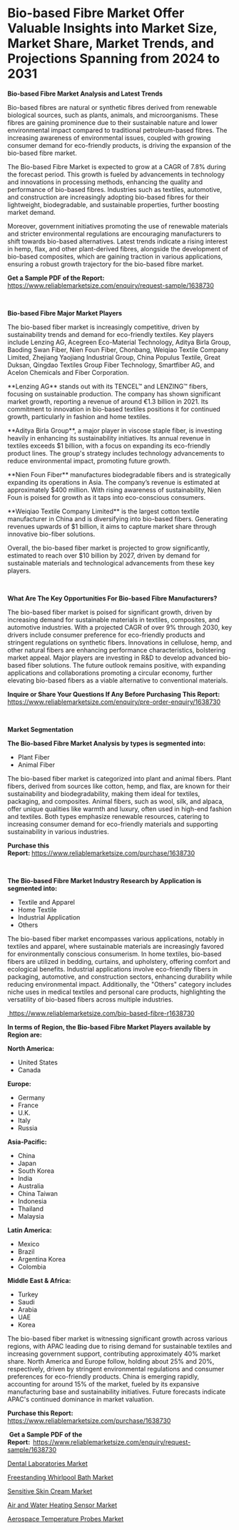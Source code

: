 <p><h1>Bio-based Fibre Market Offer Valuable Insights into Market Size, Market Share, Market Trends, and Projections Spanning from 2024 to 2031</h1></p><p><strong>Bio-based Fibre Market Analysis and Latest Trends</strong></p>
<p><p>Bio-based fibres are natural or synthetic fibres derived from renewable biological sources, such as plants, animals, and microorganisms. These fibres are gaining prominence due to their sustainable nature and lower environmental impact compared to traditional petroleum-based fibres. The increasing awareness of environmental issues, coupled with growing consumer demand for eco-friendly products, is driving the expansion of the bio-based fibre market.</p><p>The Bio-based Fibre Market is expected to grow at a CAGR of 7.8% during the forecast period. This growth is fueled by advancements in technology and innovations in processing methods, enhancing the quality and performance of bio-based fibres. Industries such as textiles, automotive, and construction are increasingly adopting bio-based fibres for their lightweight, biodegradable, and sustainable properties, further boosting market demand. </p><p>Moreover, government initiatives promoting the use of renewable materials and stricter environmental regulations are encouraging manufacturers to shift towards bio-based alternatives. Latest trends indicate a rising interest in hemp, flax, and other plant-derived fibres, alongside the development of bio-based composites, which are gaining traction in various applications, ensuring a robust growth trajectory for the bio-based fibre market.</p></p>
<p><strong>Get a Sample PDF of the Report:&nbsp;</strong> <a href="https://www.reliablemarketsize.com/enquiry/request-sample/1638730?utm_campaign=1180&utm_medium=2&utm_source=Github&utm_content=ia&utm_term=25092024&utm_id=bio-based-fibre">https://www.reliablemarketsize.com/enquiry/request-sample/1638730</a></p>
<p>&nbsp;</p>
<p><strong>Bio-based Fibre Major Market Players</strong></p>
<p><p>The bio-based fiber market is increasingly competitive, driven by sustainability trends and demand for eco-friendly textiles. Key players include Lenzing AG, Acegreen Eco-Material Technology, Aditya Birla Group, Baoding Swan Fiber, Nien Foun Fiber, Chonbang, Weiqiao Textile Company Limited, Zhejiang Yaojiang Industrial Group, China Populus Textile, Great Duksan, Qingdao Textiles Group Fiber Technology, Smartfiber AG, and Acelon Chemicals and Fiber Corporation.</p><p>**Lenzing AG** stands out with its TENCEL™ and LENZING™ fibers, focusing on sustainable production. The company has shown significant market growth, reporting a revenue of around €1.3 billion in 2021. Its commitment to innovation in bio-based textiles positions it for continued growth, particularly in fashion and home textiles.</p><p>**Aditya Birla Group**, a major player in viscose staple fiber, is investing heavily in enhancing its sustainability initiatives. Its annual revenue in textiles exceeds $1 billion, with a focus on expanding its eco-friendly product lines. The group's strategy includes technology advancements to reduce environmental impact, promoting future growth.</p><p>**Nien Foun Fiber** manufactures biodegradable fibers and is strategically expanding its operations in Asia. The company’s revenue is estimated at approximately $400 million. With rising awareness of sustainability, Nien Foun is poised for growth as it taps into eco-conscious consumers.</p><p>**Weiqiao Textile Company Limited** is the largest cotton textile manufacturer in China and is diversifying into bio-based fibers. Generating revenues upwards of $1 billion, it aims to capture market share through innovative bio-fiber solutions.</p><p>Overall, the bio-based fiber market is projected to grow significantly, estimated to reach over $10 billion by 2027, driven by demand for sustainable materials and technological advancements from these key players.</p></p>
<p>&nbsp;</p>
<p><strong>What Are The Key Opportunities For Bio-based Fibre Manufacturers?</strong></p>
<p><p>The bio-based fiber market is poised for significant growth, driven by increasing demand for sustainable materials in textiles, composites, and automotive industries. With a projected CAGR of over 9% through 2030, key drivers include consumer preference for eco-friendly products and stringent regulations on synthetic fibers. Innovations in cellulose, hemp, and other natural fibers are enhancing performance characteristics, bolstering market appeal. Major players are investing in R&D to develop advanced bio-based fiber solutions. The future outlook remains positive, with expanding applications and collaborations promoting a circular economy, further elevating bio-based fibers as a viable alternative to conventional materials.</p></p>
<p><strong>Inquire or Share Your Questions If Any Before Purchasing This Report:</strong> <a href="https://www.reliablemarketsize.com/enquiry/pre-order-enquiry/1638730?utm_campaign=1180&utm_medium=2&utm_source=Github&utm_content=ia&utm_term=25092024&utm_id=bio-based-fibre">https://www.reliablemarketsize.com/enquiry/pre-order-enquiry/1638730</a></p>
<p>&nbsp;</p>
<p><strong>Market Segmentation</strong></p>
<p><strong>The Bio-based Fibre Market Analysis by types is segmented into:</strong></p>
<p><ul><li>Plant Fiber</li><li>Animal Fiber</li></ul></p>
<p><p>The bio-based fiber market is categorized into plant and animal fibers. Plant fibers, derived from sources like cotton, hemp, and flax, are known for their sustainability and biodegradability, making them ideal for textiles, packaging, and composites. Animal fibers, such as wool, silk, and alpaca, offer unique qualities like warmth and luxury, often used in high-end fashion and textiles. Both types emphasize renewable resources, catering to increasing consumer demand for eco-friendly materials and supporting sustainability in various industries.</p></p>
<p><strong>Purchase this Report:&nbsp;</strong><a href="https://www.reliablemarketsize.com/purchase/1638730?utm_campaign=1180&utm_medium=2&utm_source=Github&utm_content=ia&utm_term=25092024&utm_id=bio-based-fibre">https://www.reliablemarketsize.com/purchase/1638730</a></p>
<p>&nbsp;</p>
<p><strong>The Bio-based Fibre Market Industry Research by Application is segmented into:</strong></p>
<p><ul><li>Textile and Apparel</li><li>Home Textile</li><li>Industrial Application</li><li>Others</li></ul></p>
<p><p>The bio-based fiber market encompasses various applications, notably in textiles and apparel, where sustainable materials are increasingly favored for environmentally conscious consumerism. In home textiles, bio-based fibers are utilized in bedding, curtains, and upholstery, offering comfort and ecological benefits. Industrial applications involve eco-friendly fibers in packaging, automotive, and construction sectors, enhancing durability while reducing environmental impact. Additionally, the "Others" category includes niche uses in medical textiles and personal care products, highlighting the versatility of bio-based fibers across multiple industries.</p></p>
<p><a href="https://www.reliablemarketsize.com/bio-based-fibre-r1638730?utm_campaign=1180&utm_medium=2&utm_source=Github&utm_content=ia&utm_term=25092024&utm_id=bio-based-fibre">&nbsp;https://www.reliablemarketsize.com/bio-based-fibre-r1638730</a></p>
<p><strong>In terms of Region, the Bio-based Fibre Market Players available by Region are:</strong></p>
<p>
    <p> <strong> North America: </strong>
        <ul>
            <li>United States</li>
            <li>Canada</li>
        </ul>
        </p> 
    <p> <strong> Europe: </strong>
        <ul>
            <li>Germany</li>
            <li>France</li>
            <li>U.K.</li>
            <li>Italy</li>
            <li>Russia</li>
        </ul>
        </p> 
    <p> <strong> Asia-Pacific: </strong>
        <ul>
            <li>China</li>
            <li>Japan</li>
            <li>South Korea</li>
            <li>India</li>
            <li>Australia</li>
            <li>China Taiwan</li>
            <li>Indonesia</li>
            <li>Thailand</li>
            <li>Malaysia</li>
        </ul>
        </p> 
    <p> <strong> Latin America: </strong>
        <ul>
            <li>Mexico</li>
            <li>Brazil</li>
            <li>Argentina Korea</li>
            <li>Colombia</li>
        </ul>
        </p> 
    <p> <strong> Middle East & Africa: </strong>
        <ul>
            <li>Turkey</li>
            <li>Saudi</li>
            <li>Arabia</li>
            <li>UAE</li>
            <li>Korea</li>
        </ul>
    </p>
    </p>
<p><p>The bio-based fiber market is witnessing significant growth across various regions, with APAC leading due to rising demand for sustainable textiles and increasing government support, contributing approximately 40% market share. North America and Europe follow, holding about 25% and 20%, respectively, driven by stringent environmental regulations and consumer preferences for eco-friendly products. China is emerging rapidly, accounting for around 15% of the market, fueled by its expansive manufacturing base and sustainability initiatives. Future forecasts indicate APAC's continued dominance in market valuation.</p></p>
<p><strong>Purchase this Report: </strong><a href="https://www.reliablemarketsize.com/purchase/1638730?utm_campaign=1180&utm_medium=2&utm_source=Github&utm_content=ia&utm_term=25092024&utm_id=bio-based-fibre">https://www.reliablemarketsize.com/purchase/1638730</a></p>
<p>&nbsp;<strong>Get a Sample PDF of the Report:&nbsp;&nbsp;</strong><a href="https://www.reliablemarketsize.com/enquiry/request-sample/1638730?utm_campaign=1180&utm_medium=2&utm_source=Github&utm_content=ia&utm_term=25092024&utm_id=bio-based-fibre">https://www.reliablemarketsize.com/enquiry/request-sample/1638730</a></p>
<p><strong></strong></p>
<p><p><a href="https://www.linkedin.com/pulse/what-growth-opportunities-challenges-dental-laboratories-market-uw9vf?trackingId=F7XM3mxuSbmIX6Nwz%2BgtNQ%3D%3D&utm_campaign=1180&utm_medium=2&utm_source=Github&utm_content=ia&utm_term=25092024&utm_id=bio-based-fibre">Dental Laboratories Market</a></p><p><a href="https://issuu.com/reportprime-2/docs/freestanding-whirlpool-bath-market-_9dbc1745613fd8?utm_campaign=1180&utm_medium=2&utm_source=Github&utm_content=ia&utm_term=25092024&utm_id=bio-based-fibre">Freestanding Whirlpool Bath Market</a></p><p><a href="https://issuu.com/reportprime-2/docs/sensitive-skin-cream-market-size-20_3fdde1809eb350?utm_campaign=1180&utm_medium=2&utm_source=Github&utm_content=ia&utm_term=25092024&utm_id=bio-based-fibre">Sensitive Skin Cream Market</a></p><p><a href="https://medium.com/@sandrajohnson8282/global-air-and-water-heating-sensor-market-size-is-expected-to-reach-at-a-cagr-of-11-7-fd47b484e9ea?postPublishedType=repub&utm_campaign=1180&utm_medium=2&utm_source=Github&utm_content=ia&utm_term=25092024&utm_id=bio-based-fibre">Air and Water Heating Sensor Market</a></p><p><a href="https://medium.com/@sandrajohnson8282/market-forecast-global-aerospace-temperature-probes-trends-and-impact-analysis-2024-2031-by-f4fd578a1fdb?utm_campaign=1180&utm_medium=2&utm_source=Github&utm_content=ia&utm_term=25092024&utm_id=bio-based-fibre">Aerospace Temperature Probes Market</a></p></p>